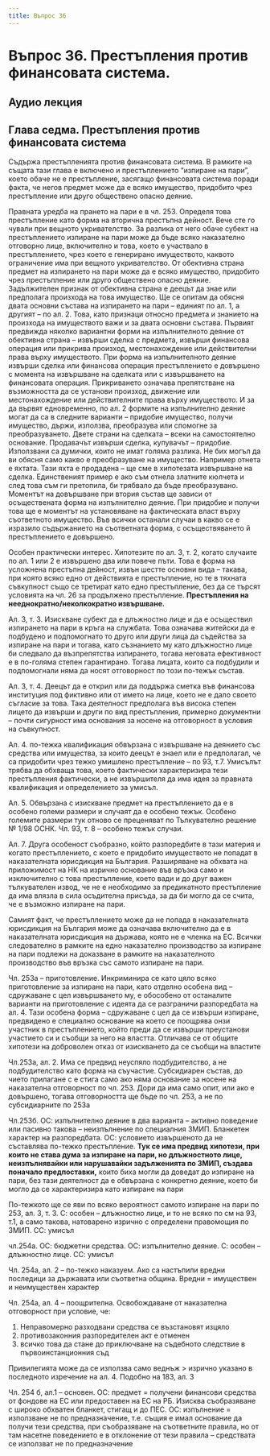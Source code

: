 ```yaml
---
title: Въпрос 36
---
```


# **Въпрос 36. Престъпления против финансовата система.**
## **Аудио лекция**
  <div class="ready-player-1">
        <audio crossorigin>
            <source src="https://raw.githubusercontent.com/LexsTech/LexsWiki/main/audio/%D0%9D%D0%B0%D0%BA%D0%B0%D0%B7%D0%B0%D1%82%D0%B5%D0%BB%D0%BD%D0%BE%D0%BF%D1%80%D0%B0%D0%B2%D0%BD%D0%B8%20%D0%BD%D0%B0%D1%83%D0%BA%D0%B8/%D0%A2%D0%B5%D0%BC%D0%B0%2036.mp3" type="audio/mpeg">
        </audio>
    </div>


## **Глава седма. Престъпления против финансовата система**
Съдържа престъпленията против финансовата система. В рамките на същата тази глава е включено и престъплението “изпиране на пари”, което обаче не е престъпление, засягащо финансовата система поради факта, че негов предмет може да е всяко имущество, придобито чрез престъпление или друго обществено опасно деяние. 

Правната уредба на прането на пари е в чл. 253. Определя това престъпление като форма на вторична престъпна дейност. Вече сте го чували при вещното укривателство. За разлика от него обаче субект на престъплението изпиране на пари може да бъде всяко наказателно отговорно лице, включително и това, което е участвало в престъплението, чрез което е генерирано имуществото, каквото ограничение има при вещното укривателство. От обективна страна предмет на изпирането на пари може да е всяко имущество, придобито чрез престъпление или друго обществено опасно деяние. Задължителен признак от обективна страна е деецът да знае или предполага произхода на това имущество. Ще се опитам да обясня двата основни състава на изпирането на пари – единият по ал. 1, а другият – по ал. 2. Това, като признаци относно предмета и знанието на произхода на имуществото важи и за двата основни състава. Първият предвижда няколко вариантни форми на изпълнителното деяние от обективна страна – извърши сделка с предмета, извърши финансова операция или прикрива произход, местонахождение или действителни права върху имуществото. При форма на изпълнителното деяние извърши сделка или финансова операция престъплението е довършено с момента на извършване на сделката или с извършването на финансовата операция. Прикриването означава препятстване на възможността да се установи произход, движение или местонахождение или действителните права върху имуществото. И за да вървят едновременно, по ал. 2 формите на изпълнително деяние могат да са в следните варианти – придобие имущество, получи имущество, държи, използва, преобразува или спомогне за преобразуването. Двете страни на сделката – всеки на самостоятелно основание. Продавачът извърши сделка, купувачът – придобие. Използвани са думички, които не имат голяма разлика. Не бих могъл да ви обясня само какво е преобразуване на имущество. Например отнета е яхтата. Тази яхта е продадена – ще сме в хипотезата извършване на сделка. Единственият пример е ако съм отнела златните кюлчета и след това съм ги претопила, би трябвало да бъде преобразувано. Моментът на довършване при втория състав ще зависи от осъществената форма на изпълнително деяние. При придобие и получи това ще е моментът на установяване на фактическата власт върху съответното имущество. Във всички останали случаи в какво се е изразило съдържанието на съответната форма, с осъществяването й престъплението е довършено.

Особен практически интерес. Хипотезите по ал. 3, т. 2, когато случаите по ал. 1 или 2 е извършено два или повече пъти. Това е форма на усложнена престъпна дейност, извън шестте основни вида – такава, при която всяко едно от действията е престъпление, но те в тяхната съвкупност също се третират като едно престъпление, без да се търсят условията на чл. 26 за продължено престъпление. **Престъпления на нееднократно/неколкократно извършване.**

Ал. 3, т. 3. Изискване субект да е длъжностно лице и да е осъществил изпирането на пари в кръга на службата. Това означава житейски да е подбудено и подпомогнато то друго или други лица да съдейства за изпиране на пари и тогава, като съзнанието му като длъжностно лице би следвало да възпрепятства изпирането, тогава неговата ефективност е в по-голяма степен гарантирано. Тогава лицата, които са подбудили и подпомогнали няма да носят отговорност по този по-тежък състав.

Ал. 3, т. 4. Деецът да е открил или да поддържа сметка във финансова институция под фиктивно или от името на лице, което не е дало своето съгласие за това. Така деятелност предполага във висока степен лицето да извърши и други по вид престъпления, примерно документни – почти сигурност има основания за носене на отговорност в условия на съвкупност.

Ал. 4. по-тежка квалификация обвързана с извършване на деянието със средства или имущества, за които деецът е знаел или е предполагал, че са придобити чрез тежко умишлено престъпление – по 93, т.7. Умисълът трябва да обхваща това, което фактически характеризира тези престъпления фактически, а не извършителя да има идея за правната квалификация и определението за умисъл.

Ал. 5. Обвързана с изискване предмет на престъплението да е в особено големи размери и случаят да е особено тежък. Особено големите размери тук отново се преценяват по Тълкувателно решение № 1/98 ОСНК. Чл. 93, т. 8 – особено тежък случаи.

Ал. 7. Друга особеност съобразно, който разпоредбите в тази материя и когато престъплението, с което е придобито имуществото не попадат в наказателната юрисдикция на България. Разширяване на обхвата на приложимост на НК на изрично основание във връзка само и изключително с това престъпление, което вади и до друг важен тълкувателен извод, че не е необходимо за предикатното престъпление да има влязла в сила осъдителна присъда, за да би могло да се счита, че е възможно изпиране на пари. 

Самият факт, че престъплението може да не попада в наказателната юрисдикция на България може да означава включително да е в наказателната юрисдикция на държава, която не е членка на ЕС. Всички следователно в рамките на едно наказателно производство за изпиране на пари подлежи на доказване в рамките на наказателното производство във връзка със самото изпиране на пари.

Чл. 253а – приготовление. Инкриминира се като цяло всяко приготовление за изпиране на пари, като отделно особена вид – сдружаване с цел извършването му, е обособено от останалите варианти на приготовление с идеята да се разграничи разпоредбата на ал. 4. Тази особена форма – сдружаване с цел да се извърши изпиране, предвидено е специално основание на което се поощрява онзи участник в престъплението, който преди да се извърши преустанови участието си и съобщи за него на властта. Отличава се от общите хипотези на доброволен отказ от изискването да се съобщи на властите 

Чл.253а, ал. 2. Има се предвид неуспяло подбудителство, а не подбудителство като форма на съучастие. Субсидиарен състав, до чието прилагане с е стига само ако няма основание за носене на наказателна отговорност по чл. 253. Дори да има само опит, или ако е довършено, тогава отговорността ще бъде по чл. 253, а не по субсидиарните по 253а

Чл.253б. ОС: изпълнително деяние в два варианта – активно поведение или пасивно такова – неизпълнение по специалния ЗМИП. Бланкетен характер на разпоредбата. ОС: условието извършеното да не съставлява по-тежко престъпление. **Тук се има предвид хипотези, при които не става дума за изпиране на пари, но длъжностното лице, неизпълнявайки или нарушавайки задълженията по ЗМИП, създава поначало предпоставки,** които биха могли да доведат до изпиране на пари, без тази деятелност да е обвързана с конкретно деяние, което би могло да се характеризира като изпиране на пари

По-тежкото ще се яви по всяко вероятност самото изпиране на пари по 253, ал. 3, т. 3. С: особен – длъжностно лице, и то не всяко по см на 93, т.1, а само такова, натоварено изрично с определени правомощия по ЗМИП. СС: умисъл 

чл.254а. ОС: бюджетни средства. ОС: изпълнително деяние. С: особен – длъжностно лице. СС: умисъл

Чл. 254а, ал. 2 – по-тежко наказуем. Ако са настъпили вредни последици за държавата или съответна община. Вредни = имуществен и неимуществен характер

Чл. 254а, ал. 4 – поощрителна. Освобождаване от наказателна отговорност при условие, че:

1. Неправомерно разходвани средства се възстановят изцяло 
1. противозаконния разпоредителен акт е отменен
1. всичко това да стане до приключване на съдебното следствие в първоинстанционния съд

Привилегията може да се използва само веднъж > изрично указано в последното изречение на ал. 4. Подобно на 183, ал. 3 

Чл. 254 б, ал.1 – основен. ОС: предмет = получени финансови средства от фондове на ЕС или предоставен на ЕС на РБ. Изисква съобразяване с широко обхватен бланкет, стигащ и до ПЕС. ОС: изпълнение = използване не по предназначение, т.е. същия е имал основание да получи тези средства, при съобразяване на съответните правила, но от там насетне поведението е в отклонение от тези правила – средствата се използват не по предназначение

